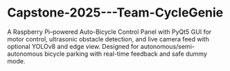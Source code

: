 # Capstone-2025---Team-CycleGenie
A Raspberry Pi–powered Auto-Bicycle Control Panel with PyQt5 GUI for motor control, ultrasonic obstacle detection, and live camera feed with optional YOLOv8 and edge view. Designed for autonomous/semi-autonomous bicycle parking with real-time feedback and safe dummy mode.
